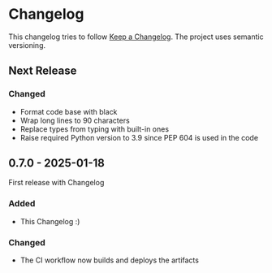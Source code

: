 # Changelog

This changelog tries to follow [Keep a Changelog](https://keepachangelog.com/en/1.1.0/).
The project uses semantic versioning.

## Next Release

### Changed
- Format code base with black
- Wrap long lines to 90 characters
- Replace types from typing with built-in ones
- Raise required Python version to 3.9 since PEP 604 is used in the code

## 0.7.0 - 2025-01-18

First release with Changelog

### Added
- This Changelog :)

### Changed
- The CI workflow now builds and deploys the artifacts

